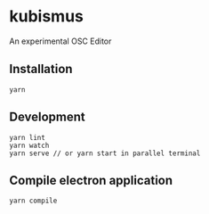 # kubismus

An experimental OSC Editor

## Installation

```
yarn
```

## Development

```
yarn lint
yarn watch
yarn serve // or yarn start in parallel terminal
```

## Compile electron application

```
yarn compile
```
